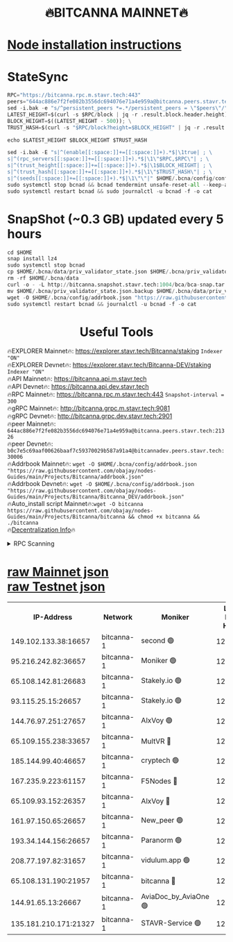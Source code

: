 <h1 align="center"> 🔥BITCANNA MAINNET🔥</h1>


[Node installation instructions](https://github.com/obajay/nodes-Guides/tree/main/Projects/Bitcanna)
=

# StateSync
```python
RPC="https://bitcanna.rpc.m.stavr.tech:443"
peers="644ac886e7f2fe082b3556dc694076e71a4e959a@bitcanna.peers.stavr.tech:21326"
sed -i.bak -e "s/^persistent_peers *=.*/persistent_peers = \"$peers\"/" $HOME/.bcna/config/config.toml
LATEST_HEIGHT=$(curl -s $RPC/block | jq -r .result.block.header.height); \
BLOCK_HEIGHT=$((LATEST_HEIGHT - 500)); \
TRUST_HASH=$(curl -s "$RPC/block?height=$BLOCK_HEIGHT" | jq -r .result.block_id.hash)

echo $LATEST_HEIGHT $BLOCK_HEIGHT $TRUST_HASH

sed -i.bak -E "s|^(enable[[:space:]]+=[[:space:]]+).*$|\1true| ; \
s|^(rpc_servers[[:space:]]+=[[:space:]]+).*$|\1\"$RPC,$RPC\"| ; \
s|^(trust_height[[:space:]]+=[[:space:]]+).*$|\1$BLOCK_HEIGHT| ; \
s|^(trust_hash[[:space:]]+=[[:space:]]+).*$|\1\"$TRUST_HASH\"| ; \
s|^(seeds[[:space:]]+=[[:space:]]+).*$|\1\"\"|" $HOME/.bcna/config/config.toml
sudo systemctl stop bcnad && bcnad tendermint unsafe-reset-all --keep-addr-book
sudo systemctl restart bcnad && sudo journalctl -u bcnad -f -o cat
```
# SnapShot (~0.3 GB) updated every 5 hours
```python
cd $HOME
snap install lz4
sudo systemctl stop bcnad
cp $HOME/.bcna/data/priv_validator_state.json $HOME/.bcna/priv_validator_state.json.backup
rm -rf $HOME/.bcna/data
curl -o - -L http://bitcanna.snapshot.stavr.tech:1004/bca/bca-snap.tar.lz4 | lz4 -c -d - | tar -x -C $HOME/.bcna --strip-components 2
mv $HOME/.bcna/priv_validator_state.json.backup $HOME/.bcna/data/priv_validator_state.json
wget -O $HOME/.bcna/config/addrbook.json "https://raw.githubusercontent.com/obajay/nodes-Guides/main/Projects/Bitcanna/addrbook.json"
sudo systemctl restart bcnad && journalctl -u bcnad -f -o cat
```

 <h1 align="center"> Useful Tools</h1>

🔥EXPLORER Mainnet🔥:    https://explorer.stavr.tech/Bitcanna/staking          `Indexer "ON"` \
🔥EXPLORER Devnet🔥:     https://explorer.stavr.tech/Bitcanna-DEV/staking     `Indexer "ON"` \
🔥API Mainnet🔥:         https://bitcanna.api.m.stavr.tech \
🔥API Devnet🔥:          https://bitcanna.api.dev.stavr.tech \
🔥RPC Mainnet🔥:         https://bitcanna.rpc.m.stavr.tech:443         `Snapshot-interval = 300` \
🔥gRPC Mainnet🔥:        http://bitcanna.grpc.m.stavr.tech:9081 \
🔥gRPC Devnet🔥:         http://bitcanna.grpc.dev.stavr.tech:2901 \
🔥peer Mainnet🔥:        `644ac886e7f2fe082b3556dc694076e71a4e959a@bitcanna.peers.stavr.tech:21326` \
🔥peer Devnet🔥:         `b0c7e5c69aaf00626baaf7c59370029b587a91a4@bitcannadev.peers.stavr.tech:30006` \
🔥Addrbook Mainnet🔥:    ```wget -O $HOME/.bcna/config/addrbook.json "https://raw.githubusercontent.com/obajay/nodes-Guides/main/Projects/Bitcanna/addrbook.json"``` \
🔥Addrbook Devnet🔥:    ```wget -O $HOME/.bcna/config/addrbook.json "https://raw.githubusercontent.com/obajay/nodes-Guides/main/Projects/Bitcanna/Bitcanna_DEV/addrbook.json"``` \
🔥Auto_install script Mainnet🔥:```wget -O bitcanna https://raw.githubusercontent.com/obajay/nodes-Guides/main/Projects/Bitcanna/bitcanna && chmod +x bitcanna && ./bitcanna``` \
🔥[Decentralization Info](https://github.com/obajay/StateSync-snapshots/tree/main/Projects/Bitcanna/Decentralization)🔥


<details>
<summary>RPC Scanning</summary>

<h2 align="center"> We scan nodes in real time every 4 hours. And we provide the final result of RPC endpoints.
We cannot influence the operation of these nodes in any way. </h2>


```python
If Voting Power is higher than 0 --> then the Node is a validator of the network and may be subject to attack and be a potential threat to the chain.
```
```python
We marked such validators with a red symbol
```

</details>

[raw Mainnet json](https://rpc-check.bcam.stavr.tech/bcam/rpc-bcam-result.json) \
[raw Testnet json](https://github.com/obajay/StateSync-snapshots/tree/main/Projects/Bitcanna/Rpc-Check-Testnet)
=



<table><tr><th>IP-Address</th><th>Network</th><th>Moniker</th><th>Latest Block Height</th><th>Earliest Block Height</th><th>Catching Up</th><th>Tx Index</th><th>Voting Power</th><th>Scan Time</th></tr><tr><td>149.102.133.38:16657</td><td>bitcanna-1</td><td>second 🟢</td><td>12681559</td><td>1</td><td>False</td><td>on</td><td>0</td><td>2024-02-21T08:58:55.215030261UTC</td></tr><tr><td>95.216.242.82:36657</td><td>bitcanna-1</td><td>Moniker 🟢</td><td>12681548</td><td>5776907</td><td>False</td><td>on</td><td>0</td><td>2024-02-21T08:57:51.783363426UTC</td></tr><tr><td>65.108.142.81:26683</td><td>bitcanna-1</td><td>Stakely.io 🟢</td><td>12681552</td><td>6152001</td><td>False</td><td>on</td><td>0</td><td>2024-02-21T08:58:16.153812046UTC</td></tr><tr><td>93.115.25.15:26657</td><td>bitcanna-1</td><td>Stakely.io 🟢</td><td>12681551</td><td>6520001</td><td>False</td><td>on</td><td>0</td><td>2024-02-21T08:58:09.520561034UTC</td></tr><tr><td>144.76.97.251:27657</td><td>bitcanna-1</td><td>AlxVoy 🟢</td><td>12681556</td><td>8805201</td><td>False</td><td>on</td><td>0</td><td>2024-02-21T08:58:42.442592279UTC</td></tr><tr><td>65.109.155.238:33657</td><td>bitcanna-1</td><td>MultVR 🔴</td><td>12681553</td><td>9933415</td><td>False</td><td>on</td><td>353192</td><td>2024-02-21T08:58:23.967756473UTC</td></tr><tr><td>185.144.99.40:46657</td><td>bitcanna-1</td><td>cryptech 🟢</td><td>12681547</td><td>11528001</td><td>False</td><td>on</td><td>0</td><td>2024-02-21T08:57:47.298663705UTC</td></tr><tr><td>167.235.9.223:61157</td><td>bitcanna-1</td><td>F5Nodes 🔴</td><td>12681554</td><td>12084001</td><td>False</td><td>on</td><td>570</td><td>2024-02-21T08:58:26.352439710UTC</td></tr><tr><td>65.109.93.152:26357</td><td>bitcanna-1</td><td>AlxVoy 🔴</td><td>12681559</td><td>12109301</td><td>False</td><td>on</td><td>1391795</td><td>2024-02-21T08:58:55.759874109UTC</td></tr><tr><td>161.97.150.65:26657</td><td>bitcanna-1</td><td>New_peer 🟢</td><td>12681552</td><td>12254001</td><td>False</td><td>on</td><td>0</td><td>2024-02-21T08:58:16.504958137UTC</td></tr><tr><td>193.34.144.156:26657</td><td>bitcanna-1</td><td>Paranorm 🟢</td><td>12669255</td><td>12271301</td><td>False</td><td>on</td><td>0</td><td>2024-02-21T08:58:31.073470791UTC</td></tr><tr><td>208.77.197.82:31657</td><td>bitcanna-1</td><td>vidulum.app 🟢</td><td>12596389</td><td>12386934</td><td>False</td><td>on</td><td>0</td><td>2024-02-21T08:58:19.463466983UTC</td></tr><tr><td>65.108.131.190:21957</td><td>bitcanna-1</td><td>bitcanna 🔴</td><td>12681554</td><td>12581554</td><td>False</td><td>on</td><td>419130</td><td>2024-02-21T08:58:30.804287795UTC</td></tr><tr><td>144.91.65.13:26667</td><td>bitcanna-1</td><td>AviaDoc_by_AviaOne 🟢</td><td>12681556</td><td>12675001</td><td>False</td><td>on</td><td>0</td><td>2024-02-21T08:58:39.724801748UTC</td></tr><tr><td>135.181.210.171:21327</td><td>bitcanna-1</td><td>STAVR-Service 🟢</td><td>12681556</td><td>12680001</td><td>False</td><td>on</td><td>0</td><td>2024-02-21T08:58:42.124657326UTC</td></tr></table>

